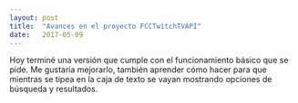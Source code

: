 ```yaml
---
layout: post
title:  "Avances en el proyecto FCCTwitchTVAPI"
date:   2017-05-09
---
```

Hoy terminé una versión que cumple con el funcionamiento básico que se pide. Me gustaría mejorarlo, también aprender cómo hacer para que mientras se tipea en la caja de texto se vayan mostrando opciones de búsqueda y resultados.
